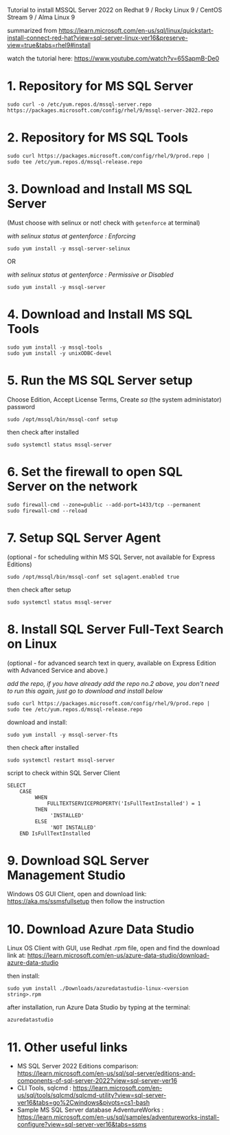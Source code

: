 Tutorial to install  MSSQL Server 2022   on   Redhat 9 / Rocky Linux 9 / CentOS Stream 9 / Alma Linux 9

summarized from https://learn.microsoft.com/en-us/sql/linux/quickstart-install-connect-red-hat?view=sql-server-linux-ver16&preserve-view=true&tabs=rhel9#install

watch the tutorial here: https://www.youtube.com/watch?v=65SapmB-De0

# 1. Repository for MS SQL Server

```
sudo curl -o /etc/yum.repos.d/mssql-server.repo https://packages.microsoft.com/config/rhel/9/mssql-server-2022.repo
```

# 2. Repository for MS SQL Tools

```
sudo curl https://packages.microsoft.com/config/rhel/9/prod.repo | sudo tee /etc/yum.repos.d/mssql-release.repo
```
# 3. Download and Install MS SQL Server 
(Must choose with selinux or not! check with `getenforce` at terminal)

*with selinux status at gentenforce : Enforcing*
```
sudo yum install -y mssql-server-selinux
```
OR 

*with selinux status at gentenforce : Permissive or Disabled* 
```
sudo yum install -y mssql-server
```

# 4. Download and Install MS SQL Tools
```
sudo yum install -y mssql-tools
sudo yum install -y unixODBC-devel
```

# 5. Run the MS SQL Server setup
Choose Edition, Accept License Terms, Create *sa* (the system administator) password
```
sudo /opt/mssql/bin/mssql-conf setup
```
then check after installed
```
sudo systemctl status mssql-server
```

# 6. Set the firewall to open SQL Server on the network
```
sudo firewall-cmd --zone=public --add-port=1433/tcp --permanent
sudo firewall-cmd --reload
```

# 7. Setup SQL Server Agent 
(optional - for scheduling within MS SQL Server, not available for Express Editions)
```
sudo /opt/mssql/bin/mssql-conf set sqlagent.enabled true
```
then check after setup
```
sudo systemctl status mssql-server
```

# 8. Install SQL Server Full-Text Search on Linux 
(optional - for advanced search text in query, available on Express Edition with Advanced Service and above.)


*add the repo, if you have already add the repo no.2 above, you don't need to run this again, just go to download and install below*
```
sudo curl https://packages.microsoft.com/config/rhel/9/prod.repo | sudo tee /etc/yum.repos.d/mssql-release.repo
```
download and install:
```
sudo yum install -y mssql-server-fts
```

then check after installed
```
sudo systemctl restart mssql-server
```

script to check within SQL Server Client
```
SELECT 
    CASE 
         WHEN 
             FULLTEXTSERVICEPROPERTY('IsFullTextInstalled') = 1 
         THEN 
              'INSTALLED' 
         ELSE 
              'NOT INSTALLED' 
    END IsFullTextInstalled
```




# 9. Download SQL Server Management Studio 
Windows OS GUI Client, open and download link: https://aka.ms/ssmsfullsetup then follow the instruction




# 10. Download Azure Data Studio 
Linux OS Client with GUI, use Redhat .rpm file, open and find the download link at:
https://learn.microsoft.com/en-us/azure-data-studio/download-azure-data-studio


then install:
```
sudo yum install ./Downloads/azuredatastudio-linux-<version string>.rpm
```

after installation, run Azure Data Studio by typing at the terminal:
```
azuredatastudio
```

 # 11. Other useful links

 - MS SQL Server 2022 Editions comparison: https://learn.microsoft.com/en-us/sql/sql-server/editions-and-components-of-sql-server-2022?view=sql-server-ver16
 - CLI Tools, sqlcmd : https://learn.microsoft.com/en-us/sql/tools/sqlcmd/sqlcmd-utility?view=sql-server-ver16&tabs=go%2Cwindows&pivots=cs1-bash
 - Sample MS SQL Server database AdventureWorks : https://learn.microsoft.com/en-us/sql/samples/adventureworks-install-configure?view=sql-server-ver16&tabs=ssms
